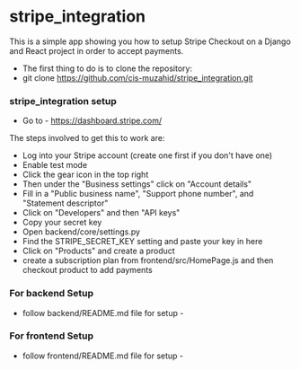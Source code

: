 # stripe_integration
This is a simple app showing you how to setup Stripe Checkout on a Django and React project in order to accept payments.

-   The first thing to do is to clone the repository:
-   git clone https://github.com/cis-muzahid/stripe_integration.git

### stripe_integration setup

- Go to - https://dashboard.stripe.com/

The steps involved to get this to work are:

-   Log into your Stripe account (create one first if you don't have one)
-   Enable test mode
-   Click the gear icon in the top right
-   Then under the "Business settings" click on "Account details"
-   Fill in a "Public business name", "Support phone number", and "Statement descriptor"
-   Click on "Developers" and then "API keys"
-   Copy your secret key
-   Open backend/core/settings.py
-   Find the STRIPE_SECRET_KEY setting and paste your key in here
-   Click on "Products" and create a product
-   create a subscription plan from frontend/src/HomePage.js and then checkout product to add payments

### For backend Setup 
- follow backend/README.md file for setup - 

### For frontend Setup 
- follow frontend/README.md file for setup - 


